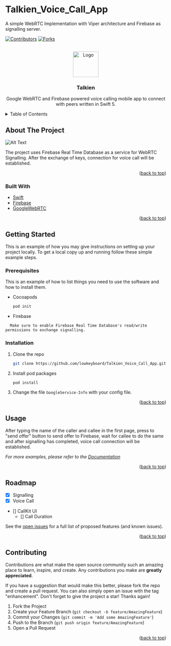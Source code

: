 # Talkien_Voice_Call_App
A simple WebRTC Implementation with Viper architecture and Firebase as signalling server.

<div id="top"></div>

[![Contributors][contributors-shield]][contributors-url]
[![Forks][forks-shield]][forks-url]

<!-- PROJECT LOGO -->
<br />
<div align="center">
  <a href="https://github.com/lowkeyboard/Talkien_Voice_Call_App">
    <img src="Talkien/images/logo.png" alt="Logo" width="80" height="80">
  </a>

<h3 align="center">Talkien</h3>

  <p align="center">
    Google WebRTC and Firebase powered voice calling mobile app to connect with peers written in Swift 5.
  </p>
</div>

<!-- TABLE OF CONTENTS -->
<details>
  <summary>Table of Contents</summary>
  <ol>
    <li>
      <a href="#about-the-project">About The Project</a>
      <ul>
        <li><a href="#built-with">Built With</a></li>
      </ul>
    </li>
    <li>
      <a href="#getting-started">Getting Started</a>
      <ul>
        <li><a href="#prerequisites">Prerequisites</a></li>
        <li><a href="#installation">Installation</a></li>
      </ul>
    </li>
    <li><a href="#usage">Usage</a></li>
    <li><a href="#roadmap">Roadmap</a></li>
    <li><a href="#contributing">Contributing</a></li>
  </ol>
</details>

<!-- ABOUT THE PROJECT -->

## About The Project

![Alt Text](https://media.giphy.com/media/sAVf03gbOId35WEcD1/giphy.gif)

The project uses Firebase Real Time Database as a service for WebRTC Signalling. After the exchange of keys, connection for voice call will be established.

<p align="right">(<a href="#top">back to top</a>)</p>

### Built With

- [Swift](https://docs.swift.org/swift-book/)
- [Firebase](http://firebase.google.com)
- [GoogleWebRTC](https://cocoapods.org/pods/GoogleWebRTC)

<p align="right">(<a href="#top">back to top</a>)</p>

<!-- GETTING STARTED -->

## Getting Started

This is an example of how you may give instructions on setting up your project locally.
To get a local copy up and running follow these simple example steps.

### Prerequisites

This is an example of how to list things you need to use the software and how to install them.

- Cocoapods
  ```sh
  pod init
  ```
- Firebase

```
  Make sure to enable Firebase Real Time Database's read/write permissions to exchange signalling.
```

### Installation

1. Clone the repo
   ```sh
   git clone https://github.com/lowkeyboard/Talkien_Voice_Call_App.git
   ```
2. Install pod packages
   ```sh
   pod install
   ```
3. Change the file `GoogleService-Info` with your config file.

<p align="right">(<a href="#top">back to top</a>)</p>

<!-- USAGE EXAMPLES -->

## Usage

After typing the name of the caller and callee in the first page, press to "send offer" button to send offer to Firebase,
wait for callee to do the same and after signalling has completed, voice call connection will be established.

_For more examples, please refer to the [Documentation](https://webrtc.googlesource.com/src/+/refs/heads/main/examples/objc/AppRTCMobile)_

<p align="right">(<a href="#top">back to top</a>)</p>

<!-- ROADMAP -->

## Roadmap

- [x] Signalling
- [x] Voice Call
- [] CallKit UI
  - [] Call Duration

See the [open issues](https://github.com/lowkeyboard/Talkien_Voice_Call_App/issues) for a full list of proposed features (and known issues).

<p align="right">(<a href="#top">back to top</a>)</p>

<!-- CONTRIBUTING -->

## Contributing

Contributions are what make the open source community such an amazing place to learn, inspire, and create. Any contributions you make are **greatly appreciated**.

If you have a suggestion that would make this better, please fork the repo and create a pull request. You can also simply open an issue with the tag "enhancement".
Don't forget to give the project a star! Thanks again!

1. Fork the Project
2. Create your Feature Branch (`git checkout -b feature/AmazingFeature`)
3. Commit your Changes (`git commit -m 'Add some AmazingFeature'`)
4. Push to the Branch (`git push origin feature/AmazingFeature`)
5. Open a Pull Request

<p align="right">(<a href="#top">back to top</a>)</p>

<!-- MARKDOWN LINKS & IMAGES -->

[contributors-shield]: https://img.shields.io/github/contributors/lowkeyboard/Talkien_Voice_Call_App.svg?style=for-the-badge
[contributors-url]: https://github.com/lowkeyboard/Talkien_Voice_Call_App/graphs/contributors
[forks-shield]: https://img.shields.io/github/forks/lowkeyboard/Talkien_Voice_Call_App.svg?style=for-the-badge
[forks-url]: https://github.com/lowkeyboard/Talkien_Voice_Call_App/network/members
[stars-shield]: https://img.shields.io/github/stars/lowkeyboard/Talkien_Voice_Call_App.svg?style=for-the-badge
[stars-url]: https://github.com/lowkeyboard/Talkien_Voice_Call_App/stargazers
[issues-shield]: https://img.shields.io/github/issues/lowkeyboard/Talkien_Voice_Call_App.svg?style=for-the-badge
[issues-url]: https://github.com/lowkeyboard/Talkien_Voice_Call_App/issues
